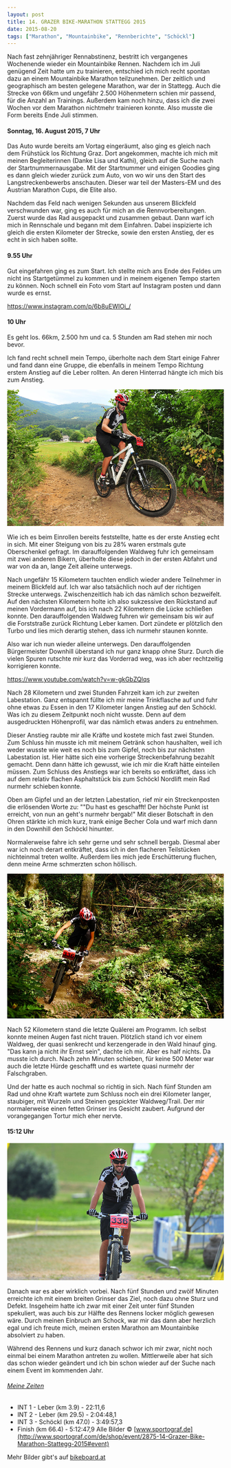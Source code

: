 ```yaml
---
layout: post
title: 14. GRAZER BIKE-MARATHON STATTEGG 2015
date: 2015-08-20
tags: ["Marathon", "Mountainbike", "Rennberichte", "Schöckl"]
---
```


Nach fast zehnjähriger Rennabstinenz, bestritt ich vergangenes Wochenende wieder ein Mountainbike Rennen. Nachdem ich im Juli genügend Zeit hatte um zu trainieren, entschied ich mich recht spontan dazu an einem Mountainbike Marathon teilzunehmen. Der zeitlich und geographisch am besten gelegene Marathon, war der in Stattegg. Auch die Strecke von 66km und ungefähr 2.500 Höhenmetern schien mir passend, für die Anzahl an Trainings. Außerdem kam noch hinzu, dass ich die zwei Wochen vor dem Marathon nichtmehr trainieren konnte. Also musste die Form bereits Ende Juli stimmen.

<!--more-->

#### Sonntag, 16. August 2015, 7 Uhr

Das Auto wurde bereits am Vortag eingeräumt, also ging es gleich nach dem Frühstück los Richtung Graz. Dort angekommen, machte ich mich mit meinen Begleiterinnen (Danke Lisa und Kathi), gleich auf die Suche nach der Startnummernausgabe. Mit der Startnummer und einigen Goodies ging es dann gleich wieder zurück zum Auto, von wo wir uns den Start des Langstreckenbewerbs anschauten. Dieser war teil der Masters-EM und des Austrian Marathon Cups, die Elite also.

Nachdem das Feld nach wenigen Sekunden aus unserem Blickfeld verschwunden war, ging es auch für mich an die Rennvorbereitungen. Zuerst wurde das Rad ausgepackt und zusammen gebaut. Dann warf ich mich in Rennschale und begann mit dem Einfahren. Dabei inspizierte ich gleich die ersten Kilometer der Strecke, sowie den ersten Anstieg, der es echt in sich haben sollte.

#### 9.55 Uhr

Gut eingefahren ging es zum Start. Ich stellte mich ans Ende des Feldes um nicht ins Startgetümmel zu kommen und in meinem eigenen Tempo starten zu können. Noch schnell ein Foto vom Start auf Instagram posten und dann wurde es ernst.

https://www.instagram.com/p/6b8uEWIOi_/

#### 10 Uhr

Es geht los. 66km, 2.500 hm und ca. 5 Stunden am Rad stehen mir noch bevor.

Ich fand recht schnell mein Tempo, überholte nach dem Start einige Fahrer und fand dann eine Gruppe, die ebenfalls in meinem Tempo Richtung erstem Anstieg auf die Leber rollten. An deren Hinterrad hängte ich mich bis zum Anstieg.

![Thomas Hochörtler fährt am Mountainbike einen schmalen Weg](/img/stattegg-erster-anstieg.jpg "Der erste Anstieg beim MTB Marathon in Stattegg")

Wie ich es beim Einrollen bereits feststellte, hatte es der erste Anstieg echt in sich. Mit einer Steigung von bis zu 28% waren erstmals gute Oberschenkel gefragt. Im darauffolgenden Waldweg fuhr ich gemeinsam mit zwei anderen Bikern, überholte diese jedoch in der ersten Abfahrt und war von da an, lange Zeit alleine unterwegs.

Nach ungefähr 15 Kilometern tauchten endlich wieder andere Teilnehmer in meinem Blickfeld auf. Ich war also tatsächlich noch auf der richtigen Strecke unterwegs. Zwischenzeitlich hab ich das nämlich schon bezweifelt. Auf den nächsten Kilometern holte ich also sukzessive den Rückstand auf meinen Vordermann auf, bis ich nach 22 Kilometern die Lücke schließen konnte. Den darauffolgenden Waldweg fuhren wir gemeinsam bis wir auf die Forststraße zurück Richtung Leber kamen. Dort zündete er plötzlich den Turbo und lies mich derartig stehen, dass ich nurmehr staunen konnte.

Also war ich nun wieder alleine unterwegs. Den darauffolgenden Bürgermeister Downhill überstand ich nur ganz knapp ohne Sturz. Durch die vielen Spuren rutschte mir kurz das Vorderrad weg, was ich aber rechtzeitig korrigieren konnte.

https://www.youtube.com/watch?v=w-gkGbZQlqs

Nach 28 Kilometern und zwei Stunden Fahrzeit kam ich zur zweiten Labestation. Ganz entspannt füllte ich mir meine Trinkflasche auf und fuhr ohne etwas zu Essen in den 17 Kilometer langen Anstieg auf den Schöckl. Was ich zu diesem Zeitpunkt noch nicht wusste. Denn auf dem ausgedruckten Höhenprofil, war das nämlich etwas anders zu entnehmen.

Dieser Anstieg raubte mir alle Kräfte und kostete mich fast zwei Stunden. Zum Schluss hin musste ich mit meinem Getränk schon haushalten, weil ich weder wusste wie weit es noch bis zum Gipfel, noch bis zur nächsten Labestation ist. Hier hätte sich eine vorherige Streckenbefahrung bezahlt gemacht. Denn dann hätte ich gewusst, wie ich mir die Kraft hätte einteilen müssen. Zum Schluss des Anstiegs war ich bereits so entkräftet, dass ich auf dem relativ flachen Asphaltstück bis zum Schöckl Nordlift mein Rad nurmehr schieben konnte.

Oben am Gipfel und an der letzten Labestation, rief mir ein Streckenposten die erlösenden Worte zu: ""Du hast es geschafft! Der höchste Punkt ist erreicht, von nun an geht's nurmehr bergab!" Mit dieser Botschaft in den Ohren stärkte ich mich kurz, trank einige Becher Cola und warf mich dann in den Downhill den Schöckl hinunter.

Normalerweise fahre ich sehr gerne und sehr schnell bergab. Diesmal aber war ich noch derart entkräftet, dass ich in den flacheren Teilstücken nichteinmal treten wollte. Außerdem lies mich jede Erschütterung fluchen, denn meine Arme schmerzten schon höllisch.

![Thomas Hochörtler fährt mit dem Mountainbike durch den Wald](/img/stattegg-falschgraben.jpg "Kurz vor dem Ziel im Falschgraben")

Nach 52 Kilometern stand die letzte Quälerei am Programm. Ich selbst konnte meinen Augen fast nicht trauen. Plötzlich stand ich vor einem Waldweg, der quasi senkrecht und kerzengerade in den Wald hinauf ging. "Das kann ja nicht ihr Ernst sein", dachte ich mir. Aber es half nichts. Da musste ich durch. Nach zehn Minuten schieben, für keine 500 Meter war auch die letzte Hürde geschafft und es wartete quasi nurmehr der Falschgraben.

Und der hatte es auch nochmal so richtig in sich. Nach fünf Stunden am Rad und ohne Kraft wartete zum Schluss noch ein drei Kilometer langer, staubiger, mit Wurzeln und Steinen gespickter Waldweg/Trail. Der mir normalerweise einen fetten Grinser ins Gesicht zaubert. Aufgrund der vorangegangen Tortur mich eher nervte.

#### 15:12 Uhr

![Thomas Hochörtler fährt mit dem Mountainbike durchs Ziel](/img/stattegg-zieleinlauf.jpg "Der Zieleinlauf in Stattegg")

Danach war es aber wirklich vorbei. Nach fünf Stunden und zwölf Minuten erreichte ich mit einem breiten Grinser das Ziel, noch dazu ohne Sturz und Defekt. Insgeheim hatte ich zwar mit einer Zeit unter fünf Stunden spekuliert, was auch bis zur Hälfte des Rennens locker möglich gewesen wäre. Durch meinen Einbruch am Schock, war mir das dann aber herzlich egal und ich freute mich, meinen ersten Marathon am Mountainbike absolviert zu haben.

Während des Rennens und kurz danach schwor ich mir zwar, nicht noch einmal bei einem Marathon antreten zu wollen. Mittlerweile aber hat sich das schon wieder geändert und ich bin schon wieder auf der Suche nach einem Event im kommenden Jahr.

###### [Meine Zeiten](http://www.event-timing.de/2015/0816stattegg/live/index.php?detail=336&category=24)

- INT 1 - Leber (km 3.9) - 22:11,6
- INT 2 - Leber (km 29.5) - 2:04:48,1
- INT 3 - Schöckl (km 47.0) - 3:49:57,3
- Finish (km 66.4) - 5:12:47,9
  Alle Bilder © [www.sportograf.de](http://www.sportograf.com/de/shop/event/2875-14-Grazer-Bike-Marathon-Stattegg-2015#event)

Mehr Bilder gibt's auf [bikeboard.at](http://bikeboard.at/Board/Bildbericht-Grazer-Bike-Marathon-Stattegg-th214508)

<map type="strava" id="370407783"></map>
